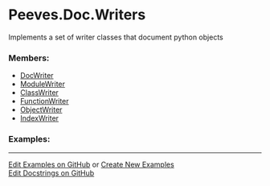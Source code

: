 # <a id="Peeves.Doc.Writers">Peeves.Doc.Writers</a>
    
Implements a set of writer classes that document python objects

### Members:

  - [DocWriter](Writers/DocWriter.md)
  - [ModuleWriter](Writers/ModuleWriter.md)
  - [ClassWriter](Writers/ClassWriter.md)
  - [FunctionWriter](Writers/FunctionWriter.md)
  - [ObjectWriter](Writers/ObjectWriter.md)
  - [IndexWriter](Writers/IndexWriter.md)

### Examples:



___

[Edit Examples on GitHub](https://github.com/McCoyGroup/References/edit/gh-pages/Documentation/examples/Peeves/Doc/Writers.md) or 
[Create New Examples](https://github.com/McCoyGroup/References/new/gh-pages/?filename=Documentation/examples/Peeves/Doc/Writers.md) <br/>
[Edit Docstrings on GitHub](https://github.com/McCoyGroup/Peeves/edit/master/Doc/Writers/__init__.py?message=Update%20Docs)